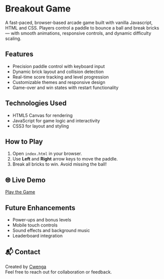 # Breakout Game
A fast-paced, browser-based arcade game built with vanilla Javascript, HTML and CSS. Players control a paddle to bounce a ball and break bricks — with smooth animations, responsive controls, and dynamic difficulty scaling.

## Features
-  Precision paddle control with keyboard input
-  Dynamic brick layout and collision detection
-  Real-time score tracking and level progression
-  Customizable themes and responsive design
-  Game-over and win states with restart functionality

##  Technologies Used
- HTML5 Canvas for rendering
- JavaScript for game logic and interactivity
- CSS3 for layout and styling

## How to Play
1. Open `index.html` in your browser.
2. Use **Left** and **Right** arrow keys to move the paddle.
3. Break all bricks to win. Avoid missing the ball!

## 🌐 Live Demo

[Play the Game](https://cwenga10.github.io/Breakout-Game)

 ## Future Enhancements
- Power-ups and bonus levels
- Mobile touch controls
- Sound effects and background music
- Leaderboard integration

## 📬 Contact
Created by [Cwenga](https://github.com/cwenga10)  
Feel free to reach out for collaboration or feedback.
